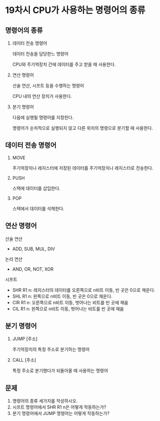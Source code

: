 # 19차시 CPU가 사용하는 명령어의 종류

## 명령어의 종류

1. 데이터 전송 명령어

   데이터 전송을 담당한느 명령어

   CPU와 주기억장치 간에 데이터를 주고 받을 때 사용한다.

2. 연산 명령어

   산술 연산, 시프트 등을 수행하는 명령어

   CPU 내의 연산 장치가 사용한다.

3. 분기 명령어

   다음에 실행될 명령어를 지정한다.

   명령어가 순차적으로 실행되지 않고 다른 위치의 명령으로 분기할 때 사용한다.

## 데이터 전송 명령어

1. MOVE

   주기억장치나 레지스터에 저장된 데이터를 주기억장치나 레지스터로 전송한다.

2. PUSH

   스택에 데이터를 삽입한다.

3. POP

   스택에서 데이터를 삭제한다.

## 연산 명령어

산술 연산

- ADD, SUB, MUL, DIV

논리 연산

- AND, OR, NOT, XOR

시프트

- SHR R1 n: 레지스터의 데이터를 오른쪽으로 n비트 이동, 빈 곳은 0으로 채운다.
- SHL R1 n: 왼쪽으로 n비트 이동, 빈 곳은 0으로 채운다.
- CIR R1 n: 오른쪽으로 n비트 이동, 벗어나는 비트를 빈 곳에 채움
- CIL R1 n: 왼쪽으로 n비트 이동, 벗어나는 비트를 빈 곳에 채움

## 분기 명령어

1. JUMP [주소]

   주기억장치의 특정 주소로 분기하는 명령어

2. CALL [주소]

   특정 주소로 분기했다가 되돌아올 때 사용하는 명령어

## 문제

1. 명령어의 종류 세가지를 작성하시오.
2. 시프트 명령어에서 SHR R1 n은 어떻게 작동하는가?
3. 분기 명령어에서 JUMP 명령어는 어떻게 작동하는가?
